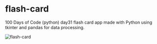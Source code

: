 # flash-card
100 Days of Code (python) day31 flash card app made with Python using tkinter and pandas for data processing.


![flash-card](https://user-images.githubusercontent.com/25895985/178735441-a29fceef-e22f-4dd5-bf6e-ec128b0ef72a.gif)
